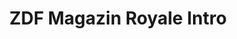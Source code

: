 ---
layout: entry
title: ZDF Magazin Royale Intro
organization: ZDF
usagedate: 2024-10-03
language: de
fulltitle: ZDF Magazin Royale Intro (Episode Daddeln, Scrollen, Wischen – Gefangen im Netz)
watermark: ZDF
---